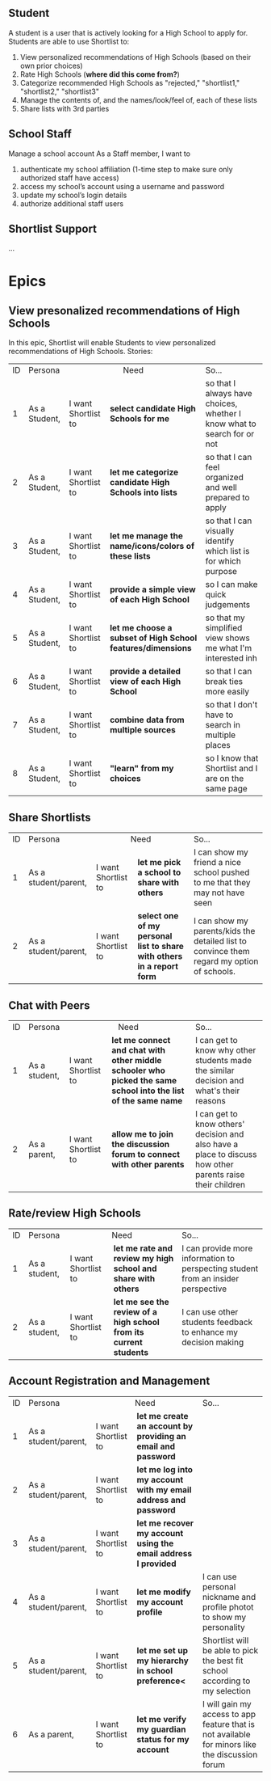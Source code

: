 ## Student

A student is a user that is actively looking for a High School to apply for. Students are able to use Shortlist to:

1. View personalized recommendations of High Schools (based on their own prior choices)
2. Rate High Schools (**where did this come from?**)
3. Categorize recommended High Schools as "rejected," "shortlist1," "shortlist2," "shortlist3"
4. Manage the contents of, and the names/look/feel of, each of these lists
5. Share lists with 3rd parties

## School Staff

Manage a school account
As a Staff member, I want to
1. authenticate my school affiliation (1-time step to make sure only authorized staff have access) 
2. access my school’s account using a username and password
3. update my school’s login details
4. authorize additional staff users 


## Shortlist Support

...

# Epics

## View presonalized recommendations of High Schools

In this epic, Shortlist will enable Students to view personalized recommendations of High Schools. Stories:

<table>
    <tr><td>ID</td><td>Persona</td><td colspan="2" align="center">Need</td><td>So...</td></tr>
    <tr><td>1</td><td> As a Student,</td><td>I want Shortlist to</td><td><b>
    select candidate High Schools for me</b></td><td>
    so that I always have choices, whether I know what to search for or not</td>
    </tr>
    <tr><td>2</td><td> As a Student,</td><td>I want Shortlist to</td><td><b>
    let me categorize candidate High Schools into lists</b></td><td>
    so that I can feel organized and well prepared to apply</td>
    </tr>
    <tr><td>3</td><td> As a Student,</td><td>I want Shortlist to</td><td><b>
    let me manage the name/icons/colors of these lists</b></td><td>
    so that I can visually identify which list is for which purpose</td>
    </tr>
    <tr><td>4</td><td> As a Student,</td><td>I want Shortlist to</td><td><b>
    provide a simple view of each High School</b></td><td>
    so I can make quick judgements</td>
    </tr>
    <tr><td>5</td><td> As a Student,</td><td>I want Shortlist to</td><td><b>
    let me choose a subset of High School features/dimensions</b></td><td>
    so that my simplified view shows me what I'm interested inh</td>
    </tr>
    <tr><td>6</td><td> As a Student,</td><td>I want Shortlist to</td><td><b>
    provide a detailed view of each High School</b></td><td>
    so that I can break ties more easily</td>
    </tr>
    <tr><td>7</td><td> As a Student,</td><td>I want Shortlist to</td><td><b>
    combine data from multiple sources</b></td><td>
    so that I don't have to search in multiple places</td>
    </tr>
    <tr><td>8</td><td> As a Student,</td><td>I want Shortlist to</td><td><b>
    "learn" from my choices</b></td><td>
    so I know that Shortlist and I are on the same page</td>
    </tr>
</table>

## Share Shortlists  

<table>
    <tr><td>ID</td><td>Persona</td><td colspan="2" align="center">Need</td><td>So...</td></tr>
    <tr><td>1</td><td> As a student/parent,</td><td>I want Shortlist to</td><td><b>
    let me pick a school to share with others</b></td><td>
    I can show my friend a nice school pushed to me that they may not have seen</td>
    </tr>
    <tr><td>2</td><td> As a student/parent,</td><td>I want Shortlist to</td><td><b>
    select one of my personal list to share with others in a report form</b></td><td>
    I can show my parents/kids the detailed list to convince them regard my option of schools.</td>
</table>

## Chat with Peers

<table>
    <tr><td>ID</td><td>Persona</td><td colspan="2" align="center">Need</td><td>So...</td></tr>
    <tr><td>1</td><td> As a student,</td><td>I want Shortlist to</td><td><b>
    let me connect and chat with other middle schooler who picked the same school into the list of the same name</b></td><td>
    I can get to know why other students made the similar decision and what's their reasons</td>
    </tr>
    <tr><td>2</td><td> As a parent,</td><td>I want Shortlist to</td><td><b>
    allow me to join the discussion forum to connect with other parents</b></td><td>
    I can get to know others' decision and also have a place to discuss how other parents raise their children</td>
</table>

## Rate/review High Schools

<table>
    <tr><td>ID</td><td>Persona</td><td colspan="2" align="center">Need</td><td>So...</td></tr>
    <tr><td>1</td><td> As a student,</td><td>I want Shortlist to</td><td><b>
    let me rate and review my high school and share with others</b></td><td>
    I can provide more information to perspecting student from an insider perspective</td>
    </tr>
    <tr><td>2</td><td> As a student,</td><td>I want Shortlist to</td><td><b>
    let me see the review of a high school from its current students</b></td><td>
    I can use other students feedback to enhance my decision making</td>
</table>

## Account Registration and Management

<table>
    <tr><td>ID</td><td>Persona</td><td colspan="2" align="center">Need</td><td>So...</td></tr>
    <tr><td>1</td><td> As a student/parent,</td><td>I want Shortlist to</td><td><b>
    let me create an account by providing an email and password</b></td><td>
    </tr>
    <tr><td>2</td><td> As a student/parent,</td><td>I want Shortlist to</td><td><b>
    let me log into my account with my email address and password</b></td><td>
    </tr>
    <tr><td>3</td><td> As a student/parent,</td><td>I want Shortlist to</td><td><b>
    let me recover my account using the email address I provided</b></td><td>
    </tr>
    <tr><td>4</td><td> As a student/parent,</td><td>I want Shortlist to</td><td><b>
    let me modify my account profile</b></td><td>
    I can use personal nickname and profile photot to show my personality</td>
    </tr>
    <tr><td>5</td><td> As a student/parent,</td><td>I want Shortlist to</td><td><b>
    let me set up my hierarchy in school preference<</b></td><td>
    Shortlist will be able to pick the best fit school according to my selection</td>
    </tr>
    <tr><td>6</td><td> As a parent,</td><td>I want Shortlist to</td><td><b>
    let me verify my guardian status for my account</b></td><td>
    I will gain my access to app feature that is not available for minors like the discussion forum</td>
</table>